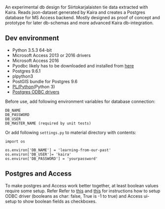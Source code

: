 An experimental db design for Siirtokarjalaisten tie data extracted with Kaira. Reads json-dataset generated by Kaira and creates
a Postgres database for MS Access backend. Mostly designed as proof of concept and prototype for later db-schemas
and more advanced Kaira db-integration.

## Dev environment
* Python 3.5.3 64-bit
* Microsoft Access 2013 or 2016 drivers
* Microsoft Access 2016
* Pyodbc likely has to be downloaded and installed from [here](http://www.lfd.uci.edu/~gohlke/pythonlibs/#pyodbc)
* Postgres 9.6.1
* plpython3
* PostGIS bundle for Postgres 9.6
* [PL/Python](https://www.postgresql.org/docs/9.6/static/plpython.html)(Python 3)
* [Postgres ODBC drivers](https://www.postgresql.org/ftp/odbc/versions/) 

Before use, add following environment variables for database connection:
```
DB_NAME
DB_PASSWORD
DB_USER
DB_MASTER_NAME (required by unit tests)
```

Or add following `settings.py` to material directory with contents:
```
import os

os.environ['DB_NAME'] = 'learning-from-our-past'
os.environ['DB_USER']= 'kaira'
os.environ['DB_PASSWORD'] = 'yourpassword'
```

## Postgres and Access
To make postgres and Access work better together, at least boolean values require some setup. Refer
Refer to [this](http://www.postgresonline.com/journal/archives/24-Using-MS-Access-with-PostgreSQL.html) and [this](http://bahut.alma.ch/2006/04/access-odbc-postgresql-boolean-mess.html) for instructions
how to setup ODBC driver (booleans as char: false, True is -1 to true) and Access ui-setup to show boolean fields as checkboxes.
